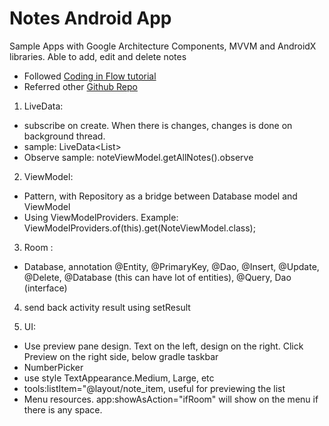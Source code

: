 # Notes Android App
Sample Apps with Google Architecture Components, MVVM and AndroidX libraries. Able to add, edit and delete notes

* Followed [Coding in Flow tutorial](https://www.youtube.com/playlist?list=PLrnPJCHvNZuDihTpkRs6SpZhqgBqPU118)
* Referred other [Github Repo](https://github.com/berkeatac/Notes-App) 


1. LiveData:
* subscribe on create. When there is changes, changes is done on background thread. 
* sample: LiveData<List<Note>> 
* Observe sample: noteViewModel.getAllNotes().observe

2. ViewModel:
* Pattern, with Repository as a bridge between Database model and ViewModel
* Using ViewModelProviders. Example: ViewModelProviders.of(this).get(NoteViewModel.class);

3. Room : 
* Database, annotation @Entity, @PrimaryKey, @Dao, @Insert, @Update, @Delete, @Database (this can have lot of entities), @Query, Dao (interface)

4. send back activity result using setResult

5. UI: 
* Use preview pane design. Text on the left, design on the right. Click Preview on the right side, below gradle taskbar
* NumberPicker
* use style TextAppearance.Medium, Large, etc
* tools:listItem="@layout/note_item, useful for previewing the list 
* Menu resources. app:showAsAction="ifRoom" will show on the menu if there is any space. 
